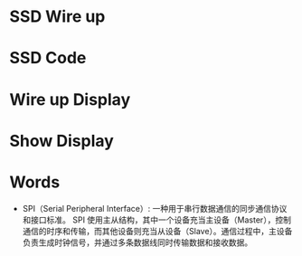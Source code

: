 # SSD Wire up

# SSD Code

# Wire up Display

# Show Display



# Words
- SPI（Serial Peripheral Interface）: 一种用于串行数据通信的同步通信协议和接口标准。
SPI 使用主从结构，其中一个设备充当主设备（Master），控制通信的时序和传输，而其他设备则充当从设备（Slave）。通信过程中，主设备负责生成时钟信号，并通过多条数据线同时传输数据和接收数据。

